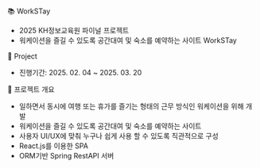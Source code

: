 📚 WorkSTay
- 2025 KH정보교육원 파이널 프로젝트
- 워케이션을 즐길 수 있도록 공간대여 및 숙소를 예약하는 사이트 WorkSTay

📌 Project
- 진행기간: 2025. 02. 04 ~ 2025. 03. 20

🚀 프로젝트 개요
- 일하면서 동시에 여행 또는 휴가를 즐기는 형태의 근무 방식인 워케이션을 위해 개발
- 워케이션을 즐길 수 있도록 공간대여 및 숙소를 예약하는 사이트
- 사용자 UI/UX에 맞춰 누구나 쉽게 사용 할 수 있도록 직관적으로 구성
- React.js를 이용한 SPA
- ORM기반 Spring RestAPI 서버
